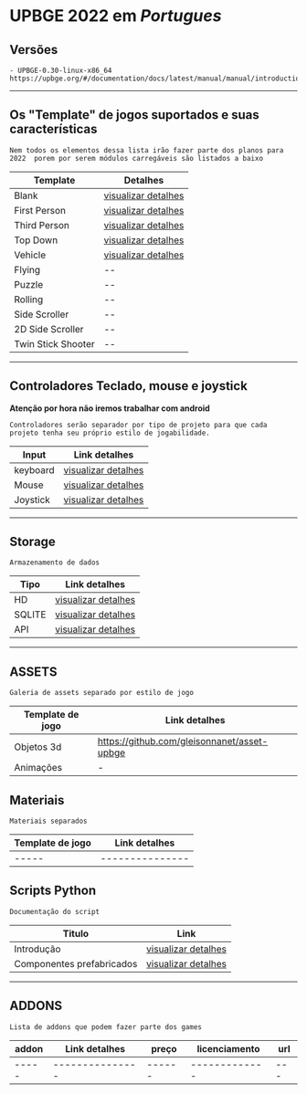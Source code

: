 #  UPBGE 2022 em ***Portugues***
    
 

## Versões
    - UPBGE-0.30-linux-x86_64 
    https://upbge.org/#/documentation/docs/latest/manual/manual/introduction/index.html
-----------------





## Os **"Template" de jogos** suportados e suas características
    Nem todos os elementos dessa lista irão fazer parte dos planos para 2022  porem por serem módulos carregáveis são listados a baixo
 
Template     | Detalhes
--------- | ------
Blank                         | [visualizar detalhes ](./doc/TEMPLATE/Blank/Blank.md)  
First Person                  | [visualizar detalhes ](./doc/TEMPLATE/FirstPerson/FirstPerson.md)  
Third Person                  | [visualizar detalhes ](./doc/TEMPLATE/ThirdPerson/ThirdPerson.md)  
Top Down                      | [visualizar detalhes ](./doc/TEMPLATE/TopDown/TopDown.md )  
Vehicle                       | [visualizar detalhes ](./doc/TEMPLATE/Vehicle/Vehicle.md)  
Flying                        | --  
Puzzle                        | --  
Rolling                       | --  
Side Scroller                 | --  
2D Side Scroller              | -- 
Twin Stick Shooter            | --  



---

## Controladores Teclado, mouse e joystick
**Atenção por hora não iremos trabalhar com android**

    Controladores serão separador por tipo de projeto para que cada projeto tenha seu próprio estilo de jogabilidade.

Input     | Link detalhes
--------- | ------
keyboard  | [visualizar detalhes ](./doc/INPUT/keyboard.md)  
Mouse     | [visualizar detalhes ](./doc/INPUT/Mouse.md)  
Joystick  | [visualizar detalhes ](./doc/INPUT/Joystick.md)  

------------------
## Storage
    Armazenamento de dados

Tipo      | Link detalhes
--------- | ------
HD        | [visualizar detalhes ](./doc/STORAGE/hd.md)  
SQLITE    | [visualizar detalhes ](./doc/STORAGE/sqlite.md)  
API       | [visualizar detalhes ](./doc/STORAGE/api.md)  



------------------

## ASSETS
    Galeria de assets separado por estilo de jogo 

Template de jogo | Link detalhes |
-----            |---------------|
Objetos 3d       |<https://github.com/gleisonnanet/asset-upbge>|
Animações        |-|




## Materiais
    Materiais separados

Template de jogo | Link detalhes |
-----          |---------------|
-----          |---------------|







## Scripts Python
    Documentação do script

Titulo                     |  Link   
--                         |--
Introdução                 |  [visualizar detalhes ](./doc/PYTHON/introducao.md)   
Componentes prefabricados  |  [visualizar detalhes ](./doc/PYTHON/componentes.prefab.md)   
 

 ----

 

## ADDONS
    Lista de addons que podem fazer parte dos games

addon | Link detalhes | preço | licenciamento| url | 
----- |---------------| ------| -------------| --- | 
----- |---------------| ------| -------------| --- | 
